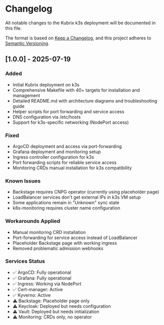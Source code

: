 # Changelog

All notable changes to the Kubrix k3s deployment will be documented in this file.

The format is based on [Keep a Changelog](https://keepachangelog.com/en/1.0.0/),
and this project adheres to [Semantic Versioning](https://semver.org/spec/v2.0.0.html).

## [1.0.0] - 2025-07-19

### Added
- Initial Kubrix deployment on k3s
- Comprehensive Makefile with 40+ targets for installation and management
- Detailed README.md with architecture diagrams and troubleshooting guide
- Helper scripts for port forwarding and service access
- DNS configuration via /etc/hosts
- Support for k3s-specific networking (NodePort access)

### Fixed
- ArgoCD deployment and access via port-forwarding
- Grafana deployment and monitoring setup
- Ingress controller configuration for k3s
- Port forwarding scripts for reliable service access
- Monitoring CRDs manual installation for k3s compatibility

### Known Issues
- Backstage requires CNPG operator (currently using placeholder page)
- LoadBalancer services don't get external IPs in k3s VM setup
- Some applications remain in "Unknown" sync state
- k8s-monitoring requires cluster name configuration

### Workarounds Applied
- Manual monitoring CRD installation
- Port-forwarding for service access instead of LoadBalancer
- Placeholder Backstage page with working ingress
- Removed problematic admission webhooks

### Services Status
- ✅ ArgoCD: Fully operational
- ✅ Grafana: Fully operational
- ✅ Ingress: Working via NodePort
- ✅ Cert-manager: Active
- ✅ Kyverno: Active
- ⚠️ Backstage: Placeholder page only
- ⚠️ Keycloak: Deployed but needs configuration
- ⚠️ Vault: Deployed but needs initialization
- ⚠️ Monitoring: CRDs only, no operator